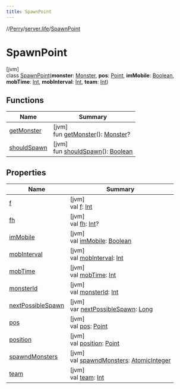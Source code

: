 ```yaml
---
title: SpawnPoint
---
```

//[Perry](../../../index.html)/[server.life](../index.html)/[SpawnPoint](index.html)



# SpawnPoint



[jvm]\
class [SpawnPoint](index.html)(**monster**: [Monster](../-monster/index.html), **pos**: [Point](https://docs.oracle.com/javase/8/docs/api/java/awt/Point.html), **imMobile**: [Boolean](https://kotlinlang.org/api/latest/jvm/stdlib/kotlin/-boolean/index.html), **mobTime**: [Int](https://kotlinlang.org/api/latest/jvm/stdlib/kotlin/-int/index.html), **mobInterval**: [Int](https://kotlinlang.org/api/latest/jvm/stdlib/kotlin/-int/index.html), **team**: [Int](https://kotlinlang.org/api/latest/jvm/stdlib/kotlin/-int/index.html))



## Functions


| Name | Summary |
|---|---|
| [getMonster](get-monster.html) | [jvm]<br>fun [getMonster](get-monster.html)(): [Monster](../-monster/index.html)? |
| [shouldSpawn](should-spawn.html) | [jvm]<br>fun [shouldSpawn](should-spawn.html)(): [Boolean](https://kotlinlang.org/api/latest/jvm/stdlib/kotlin/-boolean/index.html) |


## Properties


| Name | Summary |
|---|---|
| [f](f.html) | [jvm]<br>val [f](f.html): [Int](https://kotlinlang.org/api/latest/jvm/stdlib/kotlin/-int/index.html) |
| [fh](fh.html) | [jvm]<br>val [fh](fh.html): [Int](https://kotlinlang.org/api/latest/jvm/stdlib/kotlin/-int/index.html)? |
| [imMobile](im-mobile.html) | [jvm]<br>val [imMobile](im-mobile.html): [Boolean](https://kotlinlang.org/api/latest/jvm/stdlib/kotlin/-boolean/index.html) |
| [mobInterval](mob-interval.html) | [jvm]<br>val [mobInterval](mob-interval.html): [Int](https://kotlinlang.org/api/latest/jvm/stdlib/kotlin/-int/index.html) |
| [mobTime](mob-time.html) | [jvm]<br>val [mobTime](mob-time.html): [Int](https://kotlinlang.org/api/latest/jvm/stdlib/kotlin/-int/index.html) |
| [monsterId](monster-id.html) | [jvm]<br>val [monsterId](monster-id.html): [Int](https://kotlinlang.org/api/latest/jvm/stdlib/kotlin/-int/index.html) |
| [nextPossibleSpawn](next-possible-spawn.html) | [jvm]<br>var [nextPossibleSpawn](next-possible-spawn.html): [Long](https://kotlinlang.org/api/latest/jvm/stdlib/kotlin/-long/index.html) |
| [pos](pos.html) | [jvm]<br>val [pos](pos.html): [Point](https://docs.oracle.com/javase/8/docs/api/java/awt/Point.html) |
| [position](position.html) | [jvm]<br>val [position](position.html): [Point](https://docs.oracle.com/javase/8/docs/api/java/awt/Point.html) |
| [spawndMonsters](spawnd-monsters.html) | [jvm]<br>val [spawndMonsters](spawnd-monsters.html): [AtomicInteger](https://docs.oracle.com/javase/8/docs/api/java/util/concurrent/atomic/AtomicInteger.html) |
| [team](team.html) | [jvm]<br>val [team](team.html): [Int](https://kotlinlang.org/api/latest/jvm/stdlib/kotlin/-int/index.html) |


